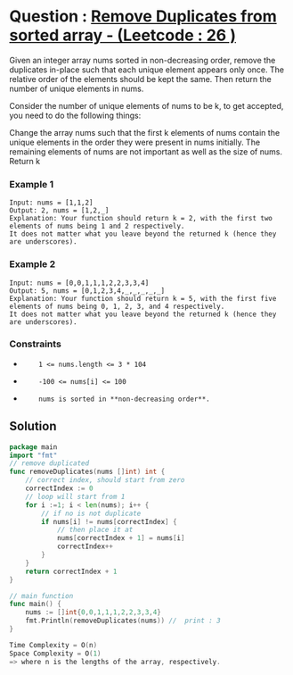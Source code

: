 # Question : [Remove Duplicates from sorted array - (Leetcode : 26 )](https://leetcode.com/problems/remove-duplicates-from-sorted-array/description/)

Given an integer array nums sorted in non-decreasing order, remove the duplicates in-place such that each unique element appears only once. The relative order of the elements should be kept the same. Then return the number of unique elements in nums.

Consider the number of unique elements of nums to be k, to get accepted, you need to do the following things:

Change the array nums such that the first k elements of nums contain the unique elements in the order they were present in nums initially. The remaining elements of nums are not important as well as the size of nums.
Return k

### Example 1

```
Input: nums = [1,1,2]
Output: 2, nums = [1,2,_]
Explanation: Your function should return k = 2, with the first two elements of nums being 1 and 2 respectively.
It does not matter what you leave beyond the returned k (hence they are underscores).

```

### Example 2

```
Input: nums = [0,0,1,1,1,2,2,3,3,4]
Output: 5, nums = [0,1,2,3,4,_,_,_,_,_]
Explanation: Your function should return k = 5, with the first five elements of nums being 0, 1, 2, 3, and 4 respectively.
It does not matter what you leave beyond the returned k (hence they are underscores).
```


### Constraints

-         1 <= nums.length <= 3 * 104
-         -100 <= nums[i] <= 100
-         nums is sorted in **non-decreasing order**.

## Solution

```GO
package main
import "fmt"
// remove duplicated 
func removeDuplicates(nums []int) int {
    // correct index, should start from zero
    correctIndex := 0
    // loop will start from 1
    for i :=1; i < len(nums); i++ {
        // if no is not duplicate
        if nums[i] != nums[correctIndex] {
            // then place it at 
            nums[correctIndex + 1] = nums[i]
            correctIndex++
        }
    }
    return correctIndex + 1
}

// main function
func main() {
    nums := []int{0,0,1,1,1,2,2,3,3,4}
    fmt.Println(removeDuplicates(nums)) //  print : 3
}

Time Complexity = O(n)
Space Complexity = O(1)
=> where n is the lengths of the array, respectively.
```